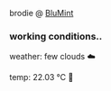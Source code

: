 brodie @ [BluMint](https://www.linkedin.com/company/blumint-io/)

<!--weather_start-->
### working conditions..

weather: few clouds ☁️

temp: 22.03 °C 🥶

<!--weather_end-->
